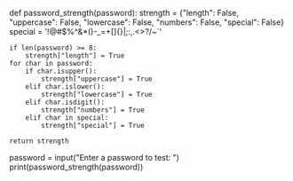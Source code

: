def password_strength(password):
    strength = {"length": False, "uppercase": False, "lowercase": False, "numbers": False, "special": False}
    special = '!@#$%^&*()-_=+[]{}|;:,.<>?/~`'

    if len(password) >= 8:
        strength["length"] = True
    for char in password:
        if char.isupper():
            strength["uppercase"] = True
        elif char.islower():
            strength["lowercase"] = True
        elif char.isdigit():
            strength["numbers"] = True
        elif char in special:
            strength["special"] = True

    return strength

password = input("Enter a password to test: ")
print(password_strength(password))
